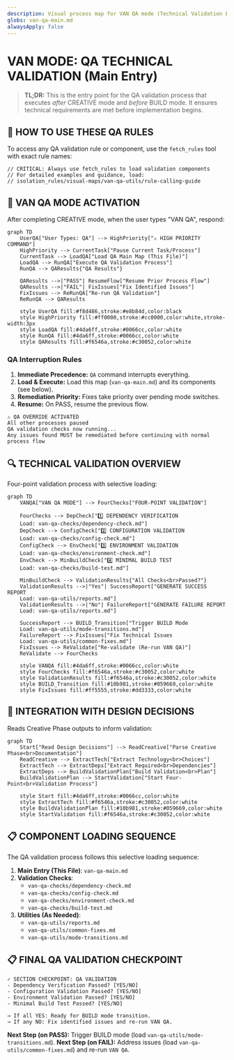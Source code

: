 ```yaml
---
description: Visual process map for VAN QA mode (Technical Validation Entry Point)
globs: van-qa-main.md
alwaysApply: false
---
```

# VAN MODE: QA TECHNICAL VALIDATION (Main Entry)

> **TL;DR:** This is the entry point for the QA validation process that executes *after* CREATIVE mode and *before* BUILD mode. It ensures technical requirements are met before implementation begins.

## 📣 HOW TO USE THESE QA RULES

To access any QA validation rule or component, use the `fetch_rules` tool with exact rule names:

```
// CRITICAL: Always use fetch_rules to load validation components
// For detailed examples and guidance, load:
// isolation_rules/visual-maps/van-qa-utils/rule-calling-guide
```

## 🚀 VAN QA MODE ACTIVATION

After completing CREATIVE mode, when the user types "VAN QA", respond:

```mermaid
graph TD
    UserQA["User Types: QA"] --> HighPriority["⚠️ HIGH PRIORITY COMMAND"]
    HighPriority --> CurrentTask["Pause Current Task/Process"]
    CurrentTask --> LoadQA["Load QA Main Map (This File)"]
    LoadQA --> RunQA["Execute QA Validation Process"]
    RunQA --> QAResults{"QA Results"}
    
    QAResults -->|"PASS"| ResumeFlow["Resume Prior Process Flow"]
    QAResults -->|"FAIL"| FixIssues["Fix Identified Issues"]
    FixIssues --> ReRunQA["Re-run QA Validation"]
    ReRunQA --> QAResults
    
    style UserQA fill:#f8d486,stroke:#e8b84d,color:black
    style HighPriority fill:#ff0000,stroke:#cc0000,color:white,stroke-width:3px
    style LoadQA fill:#4da6ff,stroke:#0066cc,color:white
    style RunQA fill:#4da6ff,stroke:#0066cc,color:white
    style QAResults fill:#f6546a,stroke:#c30052,color:white
```

### QA Interruption Rules

1. **Immediate Precedence:** `QA` command interrupts everything.
2. **Load & Execute:** Load this map (`van-qa-main.md`) and its components (see below).
3. **Remediation Priority:** Fixes take priority over pending mode switches.
4. **Resume:** On PASS, resume the previous flow.

```
⚠️ QA OVERRIDE ACTIVATED
All other processes paused
QA validation checks now running...
Any issues found MUST be remediated before continuing with normal process flow
```

## 🔍 TECHNICAL VALIDATION OVERVIEW

Four-point validation process with selective loading:

```mermaid
graph TD
    VANQA["VAN QA MODE"] --> FourChecks["FOUR-POINT VALIDATION"]
    
    FourChecks --> DepCheck["1️⃣ DEPENDENCY VERIFICATION
    Load: van-qa-checks/dependency-check.md"]
    DepCheck --> ConfigCheck["2️⃣ CONFIGURATION VALIDATION
    Load: van-qa-checks/config-check.md"]
    ConfigCheck --> EnvCheck["3️⃣ ENVIRONMENT VALIDATION
    Load: van-qa-checks/environment-check.md"]
    EnvCheck --> MinBuildCheck["4️⃣ MINIMAL BUILD TEST
    Load: van-qa-checks/build-test.md"]
    
    MinBuildCheck --> ValidationResults{"All Checks<br>Passed?"}
    ValidationResults -->|"Yes"| SuccessReport["GENERATE SUCCESS REPORT
    Load: van-qa-utils/reports.md"]
    ValidationResults -->|"No"| FailureReport["GENERATE FAILURE REPORT
    Load: van-qa-utils/reports.md"]
    
    SuccessReport --> BUILD_Transition["Trigger BUILD Mode
    Load: van-qa-utils/mode-transitions.md"]
    FailureReport --> FixIssues["Fix Technical Issues
    Load: van-qa-utils/common-fixes.md"]
    FixIssues --> ReValidate["Re-validate (Re-run VAN QA)"]
    ReValidate --> FourChecks
    
    style VANQA fill:#4da6ff,stroke:#0066cc,color:white
    style FourChecks fill:#f6546a,stroke:#c30052,color:white
    style ValidationResults fill:#f6546a,stroke:#c30052,color:white
    style BUILD_Transition fill:#10b981,stroke:#059669,color:white
    style FixIssues fill:#ff5555,stroke:#dd3333,color:white
```

## 🔄 INTEGRATION WITH DESIGN DECISIONS

Reads Creative Phase outputs to inform validation:

```mermaid
graph TD
    Start["Read Design Decisions"] --> ReadCreative["Parse Creative Phase<br>Documentation"]
    ReadCreative --> ExtractTech["Extract Technology<br>Choices"]
    ExtractTech --> ExtractDeps["Extract Required<br>Dependencies"]
    ExtractDeps --> BuildValidationPlan["Build Validation<br>Plan"]
    BuildValidationPlan --> StartValidation["Start Four-Point<br>Validation Process"]
    
    style Start fill:#4da6ff,stroke:#0066cc,color:white
    style ExtractTech fill:#f6546a,stroke:#c30052,color:white
    style BuildValidationPlan fill:#10b981,stroke:#059669,color:white
    style StartValidation fill:#f6546a,stroke:#c30052,color:white
```

## 📋 COMPONENT LOADING SEQUENCE

The QA validation process follows this selective loading sequence:

1. **Main Entry (This File)**: `van-qa-main.md`
2. **Validation Checks**:
   - `van-qa-checks/dependency-check.md`
   - `van-qa-checks/config-check.md`
   - `van-qa-checks/environment-check.md`
   - `van-qa-checks/build-test.md`
3. **Utilities (As Needed)**:
   - `van-qa-utils/reports.md`
   - `van-qa-utils/common-fixes.md`
   - `van-qa-utils/mode-transitions.md`

## 📋 FINAL QA VALIDATION CHECKPOINT

```
✓ SECTION CHECKPOINT: QA VALIDATION
- Dependency Verification Passed? [YES/NO]
- Configuration Validation Passed? [YES/NO]
- Environment Validation Passed? [YES/NO]
- Minimal Build Test Passed? [YES/NO]

→ If all YES: Ready for BUILD mode transition.
→ If any NO: Fix identified issues and re-run VAN QA.
```

**Next Step (on PASS):** Trigger BUILD mode (load `van-qa-utils/mode-transitions.md`).
**Next Step (on FAIL):** Address issues (load `van-qa-utils/common-fixes.md`) and re-run `VAN QA`. 
